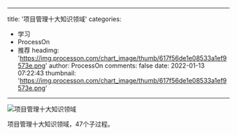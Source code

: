 
---
title: '项目管理十大知识领域'
categories: 
 - 学习
 - ProcessOn
 - 推荐
headimg: 'https://img.processon.com/chart_image/thumb/617f56de1e08533a1ef9573e.png'
author: ProcessOn
comments: false
date: 2022-01-13 07:22:43
thumbnail: 'https://img.processon.com/chart_image/thumb/617f56de1e08533a1ef9573e.png'
---

<div>   
<img class="thumb" alt="项目管理十大知识领域" src="https://img.processon.com/chart_image/thumb/617f56de1e08533a1ef9573e.png" referrerpolicy="no-referrer">
<p>项目管理十大知识领域，47个子过程。</p>  
</div>
            